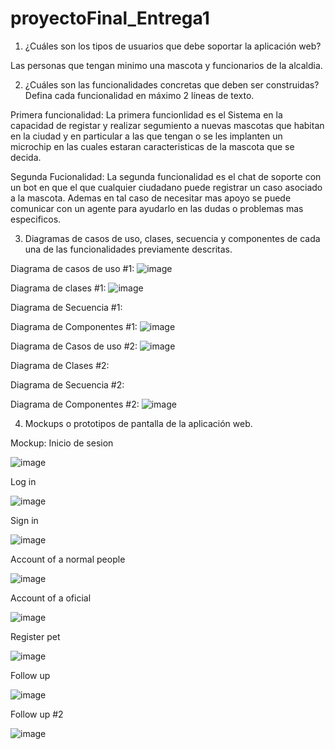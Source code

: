 # proyectoFinal_Entrega1

1. ¿Cuáles son los tipos de usuarios que debe soportar la aplicación web?

  Las personas que tengan minimo una mascota y funcionarios de la alcaldia.

2. ¿Cuáles son las funcionalidades concretas que deben ser construidas? Defina
   cada funcionalidad en máximo 2 líneas de texto.

  Primera funcionalidad:
  La primera funcionlidad es el Sistema en la capacidad de registar y realizar segumiento a nuevas mascotas que habitan en la ciudad y en particular a las que tengan o se les implanten un microchip en las cuales estaran caracteristicas de la mascota que se decida.

  Segunda Fucionalidad:
  La segunda funcionalidad es el chat de soporte con un bot en que el que cualquier ciudadano puede registrar un caso asociado a la  mascota. Ademas en tal caso de necesitar mas apoyo se puede comunicar con un agente para ayudarlo en las dudas o problemas mas especificos.

3. Diagramas de casos de uso, clases, secuencia y componentes de cada una de
las funcionalidades previamente descritas.
  
Diagrama de casos de uso #1: 
![image](https://user-images.githubusercontent.com/72664922/113377250-64e3c600-9339-11eb-87de-c454c9be1ec0.png)

Diagrama de clases #1: 
![image](https://user-images.githubusercontent.com/72117571/113377112-04548900-9339-11eb-9d71-b23f60e4624f.png)

Diagrama de Secuencia #1:

Diagrama de Componentes #1: 
![image](https://user-images.githubusercontent.com/72664922/113377381-bf7d2200-9339-11eb-80b1-ccb776bc83a6.png)

Diagrama de Casos de uso #2: 
![image](https://user-images.githubusercontent.com/72664922/113377361-b4c28d00-9339-11eb-86ad-8ae829d4e06d.png)

Diagrama de Clases #2: 

Diagrama de Secuencia #2:

Diagrama de Componentes #2:
![image](https://user-images.githubusercontent.com/72664922/113377389-ca37b700-9339-11eb-934d-4e1366272281.png)

4. Mockups o prototipos de pantalla de la aplicación web.

Mockup:
Inicio de sesion

![image](https://user-images.githubusercontent.com/72664922/113377905-41217f80-933b-11eb-8956-b272caec8085.png)

Log in

![image](https://user-images.githubusercontent.com/72664922/113377955-61e9d500-933b-11eb-99fd-db2691e23f9c.png)

Sign in

![image](https://user-images.githubusercontent.com/72664922/113377987-762dd200-933b-11eb-8cbc-56c7d4e73418.png)

Account of a normal people

![image](https://user-images.githubusercontent.com/72664922/113378022-8f368300-933b-11eb-9e44-fbd3556e02bf.png)

Account of a oficial

![image](https://user-images.githubusercontent.com/72664922/113378066-b1300580-933b-11eb-89f2-02a8a6665ed2.png)

Register pet

![image](https://user-images.githubusercontent.com/72664922/113378107-c9a02000-933b-11eb-9e19-f98b538ea9a2.png)

Follow up

![image](https://user-images.githubusercontent.com/72664922/113378140-e0467700-933b-11eb-97ed-f19175ae5bd6.png)

Follow up #2

![image](https://user-images.githubusercontent.com/72664922/113378155-ec323900-933b-11eb-84c1-0856e4995744.png)













